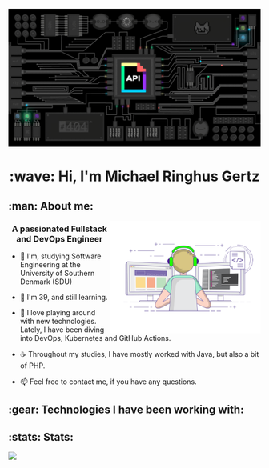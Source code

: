 [![MasterHead](https://raw.githubusercontent.com/MGertz/MGertz/main/images/header.gif)](https://ringhus.dk)

<h1 align="center">:wave: Hi, I'm Michael Ringhus Gertz</h1>

<h2>:man: About me:</h2>

<img align="right" alt="Coding" width="300" src="https://raw.githubusercontent.com/MGertz/MGertz/main/images/coder.gif">

<h3 align="center">A passionated Fullstack and DevOps Engineer</h3>

 - :book: I'm, studying Software Engineering at the University of Southern Denmark (SDU)

 - :calendar: I'm 39, and still learning.

 - :seedling: I love playing around with new technologies. Lately, I have been diving into DevOps, Kubernetes and GitHub Actions.

 - :coffee: Throughout my studies, I have mostly worked with Java, but also a bit of PHP.

 - :mailbox: Feel free to contact me, if you have any questions.


<h2>:gear: Technologies I have been working with:</h2>

<h2>:stats: Stats:</h2>

![](https://github-readme-stats.vercel.app/api/top-langs/?username=MGertz&theme=default&hide_border=false&include_all_commits=true&count_private=true&layout=compact)


<!-- <h1 align="center">👋🏽 Hey 👋🏽</h1>
<h2 align="center">I'm Michael Ringhus Gertz!</h2>
<div align="center">
I'm 38 and studying Software Engineering at the University of Southern Denmark (SDU)<br>
I have been programming as a hobby for the last 20 years or something like that.<br>
<br>
I have mostly been working with PHP, but in the last year, i've been studying Flutter in my free time, and Java during my study at SDU.<br>
<br>
Feel free to contact me, if you have any questions.
</div>
-->
